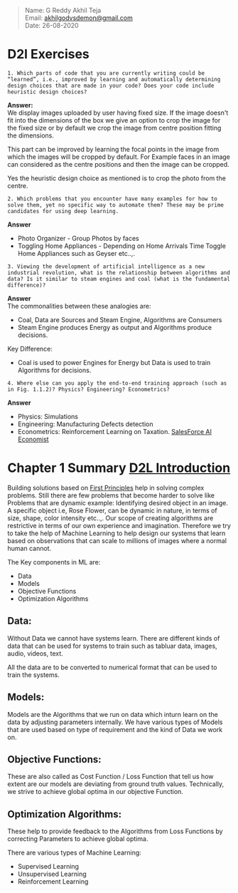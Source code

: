 > Name: G Reddy Akhil Teja\
> Email: akhilgodvsdemon@gmail.com\
> Date: 26-08-2020

# D2l Exercises

```
1. Which parts of code that you are currently writing could be “learned”, i.e., improved by learning and automatically determining design choices that are made in your code? Does your code include heuristic design choices?
```
**Answer:**\
We display images uploaded by user having fixed size. If the image doesn't fit into the dimensions of the box we give an option to crop the image for the fixed size or by default we crop the image from centre position fitting the dimensions.

This part can be improved by learning the focal points in the image from which the images will be cropped by default. For Example faces in an image can considered as the centre positions and then the image can be cropped.

Yes the heuristic design choice as mentioned is to crop the photo from the centre.

```
2. Which problems that you encounter have many examples for how to solve them, yet no specific way to automate them? These may be prime candidates for using deep learning.
```
**Answer**
- Photo Organizer - Group Photos by faces
- Toggling Home Appliances - Depending on Home Arrivals Time Toggle Home Appliances such as Geyser etc..,.

```
3. Viewing the development of artificial intelligence as a new industrial revolution, what is the relationship between algorithms and data? Is it similar to steam engines and coal (what is the fundamental difference)?
```
**Answer**\
The commonalities between these analogies are:
- Coal, Data are Sources and Steam Engine, Algorithms are Consumers
- Steam Engine produces Energy as output and Algorithms produce decisions.

Key Difference:
- Coal is used to power Engines for Energy but Data is used to train Algorithms for decisions.

```
4. Where else can you apply the end-to-end training approach (such as in Fig. 1.1.2)? Physics? Engineering? Econometrics?

```
**Answer**
- Physics: Simulations
- Engineering: Manufacturing Defects detection
- Econometrics: Reinforcement Learning on Taxation. [SalesForce AI Economist](https://www.salesforce.com/company/news-press/stories/2020/4/salesforce-ai-economist/)


# Chapter 1 Summary [D2L Introduction](https://d2l.ai/chapter_introduction/index.html)

Building solutions based on [First Principles](https://fs.blog/2018/04/first-principles/) help in solving complex problems. Still there are few problems that become harder to solve like Problems that are dynamic example: Identifying desired object in an image. A specific object i.e, Rose Flower, can be dynamic in nature, in terms of size, shape, color intensity etc..,. Our scope of creating algorithms are restrictive in terms of our own experience and imagination. Therefore we try to take the help of Machine Learning to help design our systems that learn based on observations that can scale to millions of images where a normal human cannot.

The Key components in ML are:
-   Data
-   Models
-   Objective Functions
-   Optimization Algorithms

## Data:
Without Data we cannot have systems learn. There are different kinds of data that can be used for systems to train such as tabluar data, images, audio, videos, text.

All the data are to be converted to numerical format that can be used to train the systems.

## Models:
Models are the Algorithms that we run on data which inturn learn on the data by adjusting parameters internally. We have various types of Models that are used based on type of requirement and the kind of Data we work on.

## Objective Functions:
These are also called as Cost Function / Loss Function that tell us how extent are our models are deviating from ground truth values. Technically, we strive to achieve global optima in our objective Function.

## Optimization Algorithms:
These help to provide feedback to the Algorithms from Loss Functions by correcting Parameters to achieve global optima.

There are various types of Machine Learning:
-   Supervised Learning
-   Unsupervised Learning
-   Reinforcement Learning